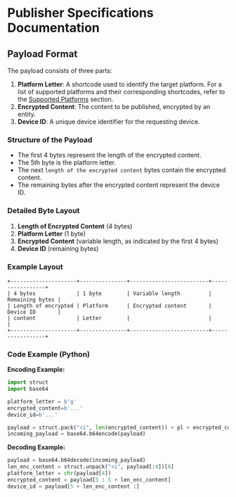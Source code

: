 # Publisher Specifications Documentation

## Payload Format

The payload consists of three parts:

1. **Platform Letter**: A shortcode used to identify the target platform. For a
   list of supported platforms and their corresponding shortcodes, refer to the
   [Supported Platforms](/docs/grpc.md#supported-platforms) section.
2. **Encrypted Content**: The content to be published, encrypted by an entity.
3. **Device ID**: A unique device identifier for the requesting device.

### Structure of the Payload

- The first 4 bytes represent the length of the encrypted content.
- The 5th byte is the platform letter.
- The next `length of the encrypted content` bytes contain the encrypted
  content.
- The remaining bytes after the encrypted content represent the device ID.

### Detailed Byte Layout

1. **Length of Encrypted Content** (4 bytes)
2. **Platform Letter** (1 byte)
3. **Encrypted Content** (variable length, as indicated by the first 4 bytes)
4. **Device ID** (remaining bytes)

### Example Layout

```
+---------------------+---------------+-------------------------+-----------------+
| 4 bytes             | 1 byte        | Variable length         | Remaining bytes |
| Length of encrypted | Platform      | Encrypted content       | Device ID       |
| content             | Letter        |                         |                 |
+---------------------+---------------+-------------------------+-----------------+
```

### Code Example (Python)

**Encoding Example:**

```python
import struct
import base64

platform_letter = b'g'
encrypted_content=b'...'
device_id=b'...'

payload = struct.pack("<i", len(encrypted_content)) + pl + encrypted_content + device_id
incoming_payload = base64.b64encode(payload)
```

**Decoding Example:**

```python
payload = base64.b64decode(incoming_payload)
len_enc_content = struct.unpack("<i", payload[:4])[0]
platform_letter = chr(payload[4])
encrypted_content = payload[5 : 5 + len_enc_content]
device_id = payload[5 + len_enc_content :]
```
